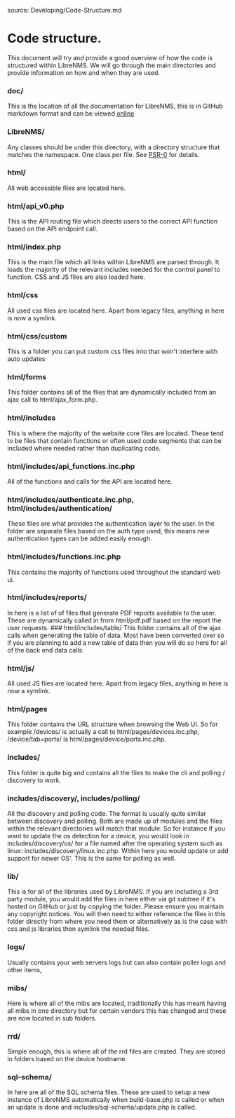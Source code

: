 source: Developing/Code-Structure.md
# Code structure.

This document will try and provide a good overview of how the code is structured within LibreNMS. We will go through the main directories and provide information on how and when they are used.

### doc/
This is the location of all the documentation for LibreNMS, this is in GitHub markdown format and can be viewed [online](http://docs.librenms.org/)

### LibreNMS/
Any classes should be under this directory, with a directory structure that matches the namespace.  One class per file. See [PSR-0](http://www.php-fig.org/psr/psr-0/) for details.

### html/
All web accessible files are located here.
### html/api_v0.php
This is the API routing file which directs users to the correct API function based on the API endpoint call.
### html/index.php
This is the main file which all links within LibreNMS are parsed through. It loads the majority of the relevant includes needed for the control panel to function. CSS and JS files are also loaded here.
### html/css
All used css files are located here. Apart from legacy files, anything in here is now a symlink.
### html/css/custom
This is a folder you can put custom css files into that won't interfere with auto updates
### html/forms
This folder contains all of the files that are dynamically included from an ajax call to html/ajax_form.php.
### html/includes
This is where the majority of the website core files are located. These tend to be files that contain functions or often used code segments that can be included where needed rather than duplicating code.
### html/includes/api_functions.inc.php
All of the functions and calls for the API are located here.
### html/includes/authenticate.inc.php, html/includes/authentication/
These files are what provides the authentication layer to the user. In the folder are separate files based on the auth type used, this means new authentication types can be added easily enough.
### html/includes/functions.inc.php
This contains the majority of functions used throughout the standard web ui.
### html/includes/reports/
In here is a list of of files that generate PDF reports available to the user. These are dynamically called in from html/pdf.pdf based on the report the user requests.
### html/includes/table/
This folder contains all of the ajax calls when generating the table of data. Most have been converted over so if you are planning to add a new table of data then you will do so here for all of the back end data calls.
### html/js/
All used JS files are located here. Apart from legacy files, anything in here is now a symlink.
### html/pages
This folder contains the URL structure when browsing the Web UI. So for example /devices/ is actually a call to html/pages/devices.inc.php, /device/tab=ports/ is html/pages/device/ports.inc.php.

### includes/
This folder is quite big and contains all the files to make the cli and polling / discovery to work.
### includes/discovery/, includes/polling/
All the discovery and polling code. The format is usually quite similar between discovery and polling. Both are made up of modules and the files within the relevant directories will match that module. So for instance if you want to update the os detection for a device, you would look in includes/discovery/os/ for a file named after the operating system such as linux: includes/discovery/linux.inc.php. Within here you would update or add support for newer OS'. This is the same for polling as well.

### lib/
This is for all of the libraries used by LibreNMS. If you are including a 3rd party module, you would add the files in here either via git subtree if it's hosted on GitHub or just by copying the folder. Please ensure you maintain any copyright notices. You will then need to either reference the files in this folder directly from where you need them or alternatively as is the case with css and js libraries then symlink the needed files.

### logs/
Usually contains your web servers logs but can also contain poller logs and other items,

### mibs/
Here is where all of the mibs are located, traditionally this has meant having all mibs in one directory but for certain vendors this has changed and these are now located in sub folders.

### rrd/
Simple enough, this is where all of the rrd files are created. They are stored in folders based on the device hostname.

### sql-schema/
In here are all of the SQL schema files. These are used to setup a new instance of LibreNMS automatically when build-base.php is called or when an update is done and includes/sql-schema/update.php is called.

